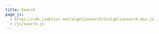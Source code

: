 ```yaml
---
title: Search
page_js:
  - https://cdn.jsdelivr.net/algoliasearch/3/algoliasearch.min.js
  - /js/search.js
---
```

